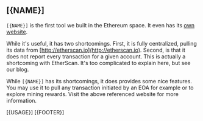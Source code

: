 ## [{NAME}]

`[{NAME}]` is the first tool we built in the Ethereum space. It even has its [own website](http://ethslurp.com).

While it's useful, it has two shortcomings. First, it is fully centralized, pulling its data from [http://etherscan.io](http://etherscan.io). Second, is that it does not report every transaction for a given account. This is actually a shortcoming with EtherScan. It's too complicated to explain here, but see our blog.

While `[{NAME}]` has its shortcomings, it does provides some nice features. You may use it to pull any transaction initiated by an EOA for example or to explore mining rewards. Visit the above referenced website for more information.

[{USAGE}]
[{FOOTER}]
